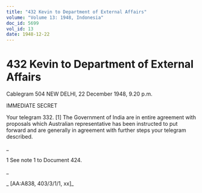 ```yaml
---
title: "432 Kevin to Department of External Affairs"
volume: "Volume 13: 1948, Indonesia"
doc_id: 5699
vol_id: 13
date: 1948-12-22
---
```


# 432 Kevin to Department of External Affairs

Cablegram 504 NEW DELHI, 22 December 1948, 9.20 p.m.

IMMEDIATE SECRET

Your telegram 332. [1] The Government of India are in entire agreement with proposals which Australian representative has been instructed to put forward and are generally in agreement with further steps your telegram described.

_

1 See note 1 to Document 424.

_

_ [AA:A838, 403/3/1/1, xx]_
